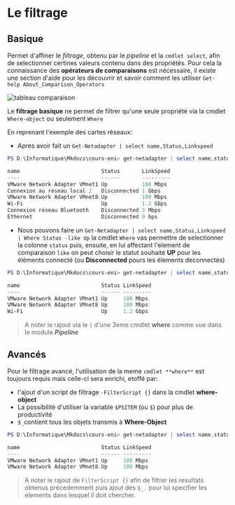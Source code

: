 # Le filtrage

## Basique

Permet d'affiner le *filtrage*, obtenu par le *pipeline* et la `cmdlet select`, afin de selectionner certines valeurs contenu dans des propriétés.
Pour cela la connaissance des **opérateurs de comparaisons** est nécessaire, il existe une section d'aide pour les découvrir et savoir comment les utiliser
`Get-help About_Comparison_Operators`

![tableau comparaison](./../../../../img/tableau%20comparaison.png)

Le **filtrage basique** ne permet de filtrer qu'une seule propriété via la cmdlet `Where-object` ou seulement `Where`

En reprenant l'exemple des cartes réseaux:

- Apres avoir fait un ``Get-Netadapter | select name,Status,Linkspeed``

```Powershell
PS D:\Informatique\Mkdocs\cours-eni> get-netadapter | select name,status,linkspeed

name                          Status       LinkSpeed
----                          ------       ---------
VMware Network Adapter VMnet1 Up           100 Mbps
Connexion au réseau local 2   Disconnected 1 Gbps
VMware Network Adapter VMnet8 Up           100 Mbps
Wi-Fi                         Up           1.2 Gbps
Connexion réseau Bluetooth    Disconnected 3 Mbps
Ethernet                      Disconnected 0 bps
```

- Nous pouvons faire un ``Get-Netadapter | select name,Status,Linkspeed | Where Status -like Up``
la cmdlet `Where` vas permettre de selectionner la colonne `status` puis, ensuite, en lui affectant l'element de comparaison `like` on peut choisir le statut souhaité **UP** pour les éléments connecté (ou **Disconnected** pours les élements deconnectés)

```Powershell
PS D:\Informatique\Mkdocs\cours-eni> get-netadapter | select name,status,linkspeed | where status -like UP

name                          Status LinkSpeed
----                          ------ ---------
VMware Network Adapter VMnet1 Up     100 Mbps
VMware Network Adapter VMnet8 Up     100 Mbps
Wi-Fi                         Up     1.2 Gbps

```

> A noter le rajout via le `|` d'une 3eme cmdlet **where** comme vue dans le module ***Pipeline***
>

## Avancés

Pour le filtrage avancé, l'utilisation de la meme `cmdlet **where**` est toujours requis mais celle-ci sera enrichi, etoffé par:

- l'ajout d'un script de filtrage `-FilterScript {}` dans la cmdlet **where-object**
- La possibilité d'utiliser la variable `$PSITEM` (ou `$`) pour plus de productivité
- `$_`contient tous les objets transmis à **Where-Object**

```Powershell
PS D:\Informatique\Mkdocs\cours-eni> get-netadapter | select name,status,linkspeed | where -filterscript {$_.status -like "up" -and $_.linkspeed -gt "100 Mbps"}

name                          Status LinkSpeed
----                          ------ ---------
VMware Network Adapter VMnet1 Up     100 Mbps
VMware Network Adapter VMnet8 Up     100 Mbps
```

>A noter le rajout de `FilterScript {}` afin de filtrer les resultats obtenus précedemment puis ajout des `$_.` pour lui specifier les elements dans lesquel il doit chercher.
